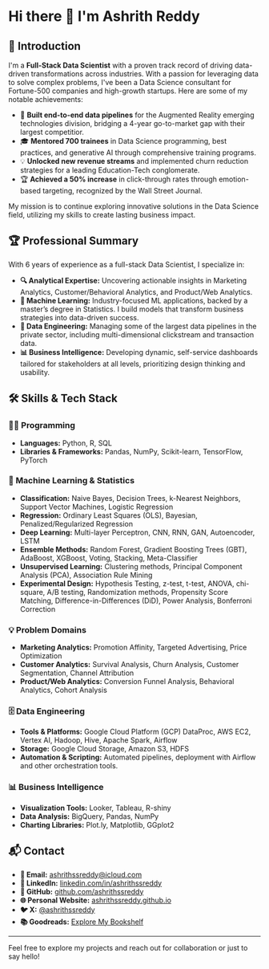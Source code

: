 # Hi there 👋 I'm Ashrith Reddy

## 🌟 Introduction
I'm a **Full-Stack Data Scientist** with a proven track record of driving data-driven transformations across industries. With a passion for leveraging data to solve complex problems, I've been a Data Science consultant for Fortune-500 companies and high-growth startups. Here are some of my notable achievements:

- 🚀 **Built end-to-end data pipelines** for the Augmented Reality emerging technologies division, bridging a 4-year go-to-market gap with their largest competitior.
- 🎓 **Mentored 700 trainees** in Data Science programming, best practices, and generative AI through comprehensive training programs.
- 💡 **Unlocked new revenue streams** and implemented churn reduction strategies for a leading Education-Tech conglomerate.
- 🏆 **Achieved a 50% increase** in click-through rates through emotion-based targeting, recognized by the Wall Street Journal.

My mission is to continue exploring innovative solutions in the Data Science field, utilizing my skills to create lasting business impact.

## 🏆 Professional Summary
With 6 years of experience as a full-stack Data Scientist, I specialize in:
- **🔍 Analytical Expertise:** Uncovering actionable insights in Marketing Analytics, Customer/Behavioral Analytics, and Product/Web Analytics.
- **🤖 Machine Learning:** Industry-focused ML applications, backed by a master’s degree in Statistics. I build models that transform business strategies into data-driven success.
- **💾 Data Engineering:** Managing some of the largest data pipelines in the private sector, including multi-dimensional clickstream and transaction data.
- **📊 Business Intelligence:** Developing dynamic, self-service dashboards tailored for stakeholders at all levels, prioritizing design thinking and usability.

## 🛠 Skills & Tech Stack

### 🧑‍💻 Programming
- **Languages:** Python, R, SQL
- **Libraries & Frameworks:** Pandas, NumPy, Scikit-learn, TensorFlow, PyTorch

### 🤖 Machine Learning & Statistics
- **Classification:** Naive Bayes, Decision Trees, k-Nearest Neighbors, Support Vector Machines, Logistic Regression
- **Regression:** Ordinary Least Squares (OLS), Bayesian, Penalized/Regularized Regression
- **Deep Learning:** Multi-layer Perceptron, CNN, RNN, GAN, Autoencoder, LSTM
- **Ensemble Methods:** Random Forest, Gradient Boosting Trees (GBT), AdaBoost, XGBoost, Voting, Stacking, Meta-Classifier
- **Unsupervised Learning:** Clustering methods, Principal Component Analysis (PCA), Association Rule Mining
- **Experimental Design:** Hypothesis Testing, z-test, t-test, ANOVA, chi-square, A/B testing, Randomization methods, Propensity Score Matching, Difference-in-Differences (DiD), Power Analysis, Bonferroni Correction

### 💡 Problem Domains
- **Marketing Analytics:** Promotion Affinity, Targeted Advertising, Price Optimization
- **Customer Analytics:** Survival Analysis, Churn Analysis, Customer Segmentation, Channel Attribution
- **Product/Web Analytics:** Conversion Funnel Analysis, Behavioral Analytics, Cohort Analysis

### 🗄 Data Engineering
- **Tools & Platforms:** Google Cloud Platform (GCP) DataProc, AWS EC2, Vertex AI, Hadoop, Hive, Apache Spark, Airflow
- **Storage:** Google Cloud Storage, Amazon S3, HDFS
- **Automation & Scripting:** Automated pipelines, deployment with Airflow and other orchestration tools.

### 📊 Business Intelligence
- **Visualization Tools:** Looker, Tableau, R-shiny
- **Data Analysis:** BigQuery, Pandas, NumPy
- **Charting Libraries:** Plot.ly, Matplotlib, GGplot2

## 📬 Contact
- **📧 Email:** [ashrithssreddy@icloud.com](mailto:ashrithssreddy@icloud.com)
- **🔗 LinkedIn:** [linkedin.com/in/ashrithssreddy](https://www.linkedin.com/in/ashrithssreddy)
- **🐙 GitHub:** [github.com/ashrithssreddy](https://github.com/ashrithssreddy)
- **🌐 Personal Website:** [ashrithssreddy.github.io](https://ashrithssreddy.github.io/)
- **🐦 X:** [@ashrithssreddy](https://x.com/ashrithssreddy)
- **📚 Goodreads:** [Explore My Bookshelf](https://www.goodreads.com/user/show/60396050-ashrith-reddy)

---

Feel free to explore my projects and reach out for collaboration or just to say hello!
